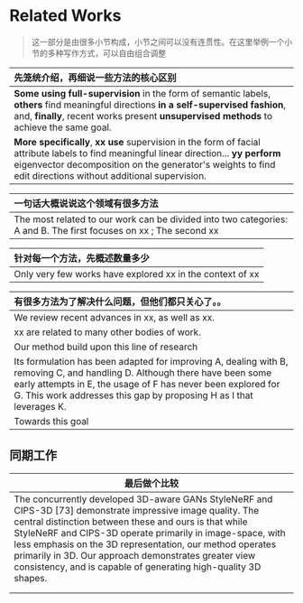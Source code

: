 # Related Works

> 这一部分是由很多小节构成，小节之间可以没有连贯性。在这里举例一个小节的多种写作方式，可以自由组合调整



| 先笼统介绍，再细说一些方法的核心区别                         |
| :----------------------------------------------------------- |
| **Some using full-supervision** in the form of semantic labels, **others** find meaningful directions **in a self-supervised fashion**, and, **finally**, recent works present **unsupervised methods** to achieve the same goal. |
| **More specifically**, **xx use** supervision in the form of facial attribute labels to find meaningful linear direction... **yy perform** eigenvector decomposition on the generator's weights to find edit directions without additional supervision. |



| 一句话大概说说这个领域有很多方法                             |
| :----------------------------------------------------------- |
| The most related to our work can be divided into two categories: A and B. The first focuses on xx ; The second xx |



| 针对每一个方法，先概述数量多少                            |
| :-------------------------------------------------------- |
| Only very few works have explored xx in the context of xx |



| 有很多方法为了解决什么问题，但他们都只关心了。。             |
| :----------------------------------------------------------- |
| We review recent advances in xx, as well as xx.              |
| xx are related to many other bodies of work.                 |
| Our method build upon this line of research                  |
| Its formulation has been adapted for improving A, dealing with B, removing C, and handling D. Although there have been some early attempts in E, the usage of F has never been explored for G. This work addresses this gap by proposing H as I that leverages K. |
| Towards this goal                                            |





## 同期工作

| 最后做个比较                                                 |
| ------------------------------------------------------------ |
| The concurrently developed 3D-aware GANs StyleNeRF and CIPS-3D [73] demonstrate impressive image quality. The central distinction between these and ours is that while StyleNeRF and CIPS-3D operate primarily in image-space, with less emphasis on the 3D representation, our method operates primarily in 3D. Our approach demonstrates greater view consistency, and is capable of generating high-quality 3D shapes. |
|                                                              |
|                                                              |


